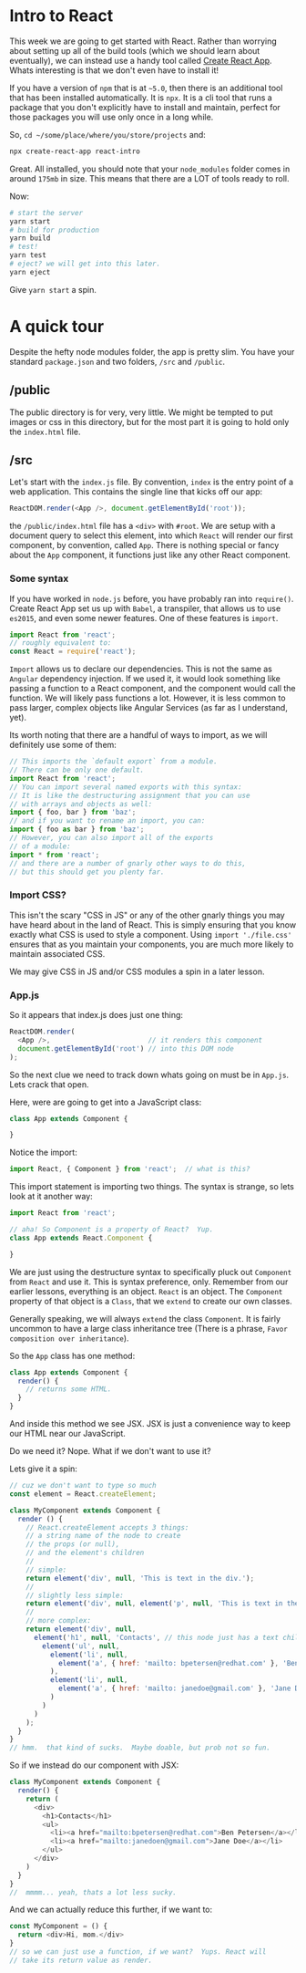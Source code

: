 # Intro to React

This week we are going to get started with React.  Rather than worrying about
setting up all of the build tools (which we should learn about eventually),
we can instead use a handy tool called [Create React App](https://github.com/facebook/create-react-app).
Whats interesting is that we don't even have to install it!

If you have a version of `npm` that is at `~5.0`, then there is an additional tool
that has been installed automatically.  It is `npx`.  It is a cli tool that runs a
package that you don't explicitly have to install and maintain, perfect for those
packages you will use only once in a long while.  

So, `cd ~/some/place/where/you/store/projects` and:

```bash
npx create-react-app react-intro
```

Great.  All installed, you should note that your `node_modules` folder comes in
around `175mb` in size.  This means that there are a LOT of tools ready to roll.

Now:

```bash
# start the server
yarn start
# build for production
yarn build
# test!
yarn test
# eject? we will get into this later.
yarn eject
```

Give `yarn start` a spin.

# A quick tour

Despite the hefty node modules folder, the app is pretty slim.  You have your
standard `package.json` and two folders, `/src` and `/public`.  

## /public

The public directory is for very, very little.  We might be tempted to put images
or css in this directory, but for the most part it is going to hold only the `index.html`
file.  

## /src

Let's start with the `index.js` file.  By convention, `index` is the entry point of a
web application.  This contains the single line that kicks off our app:

```JavaScript
ReactDOM.render(<App />, document.getElementById('root'));
```

the `/public/index.html` file has a `<div>` with `#root`.  We are setup with a document
query to select this element, into which `React` will render our first component, by
convention, called `App`.  There is nothing special or fancy about the `App` component,
it functions just like any other React component.

### Some syntax

If you have worked in `node.js` before, you have probably ran into `require()`.  
Create React App set us up with `Babel`, a transpiler, that allows us to use `es2015`, and
even some newer features.  One of these features is `import`.

```JavaScript
import React from 'react';
// roughly equivalent to:
const React = require('react');
```

`Import` allows us to declare our dependencies.  This is not the same as `Angular`
dependency injection. If we used it, it would look something like passing a function
to a React component, and the component would call the function.  We will likely
pass functions a lot.  However, it is less common to pass larger, complex objects like
Angular Services (as far as I understand, yet).

Its worth noting that there are a handful of ways to import, as we will definitely
use some of them:

```JavaScript  
// This imports the `default export` from a module.
// There can be only one default.
import React from 'react';
// You can import several named exports with this syntax:
// It is like the destructuring assignment that you can use
// with arrays and objects as well:
import { foo, bar } from 'baz';
// and if you want to rename an import, you can:
import { foo as bar } from 'baz';
// However, you can also import all of the exports
// of a module:
import * from 'react';
// and there are a number of gnarly other ways to do this,
// but this should get you plenty far.
```

### Import CSS?

This isn't the scary "CSS in JS" or any of the other gnarly things you may have
heard about in the land of React.  This is simply ensuring that you know exactly what
CSS is used to style a component.  Using `import './file.css'` ensures that as you
maintain your components, you are much more likely to maintain associated CSS.

We may give CSS in JS and/or CSS modules a spin in a later lesson.

### App.js

So it appears that index.js does just one thing:

```JavaScript
ReactDOM.render(
  <App />,                        // it renders this component
  document.getElementById('root') // into this DOM node
);
```

So the next clue we need to track down whats going on must be in `App.js`.  Lets
crack that open.

Here, were are going to get into a JavaScript class:

```JavaScript
class App extends Component {

}
```
Notice the import:

```JavaScript
import React, { Component } from 'react';  // what is this?
```
This import statement is importing two things.  The syntax is strange, so lets
look at it another way:

```JavaScript
import React from 'react';

// aha! So Component is a property of React?  Yup.
class App extends React.Component {

}
```

We are just using the destructure syntax to specifically pluck out `Component`
from `React` and use it.  This is syntax preference, only.  Remember from our
earlier lessons, everything is an object.  `React` is an object.  The `Component`
property of that object is a `Class`, that we `extend` to create our own classes.

Generally speaking, we will always `extend` the class `Component`.  It is fairly
uncommon to have a large class inheritance tree (There is a phrase, `Favor composition
over inheritance`).

So the `App` class has one method:

```JavaScript
class App extends Component {
  render() {
    // returns some HTML.
  }
}
```
And inside this method we see JSX.  JSX is just a convenience way to keep our HTML
near our JavaScript.  

Do we need it?  Nope.  What if we don't want to use it?

Lets give it a spin:


```JavaScript
// cuz we don't want to type so much
const element = React.createElement;

class MyComponent extends Component {
  render () {
    // React.createElement accepts 3 things:
    // a string name of the node to create
    // the props (or null),
    // and the element's children
    //
    // simple:
    return element('div', null, 'This is text in the div.');
    //
    // slightly less simple:
    return element('div', null, element('p', null, 'This is text in the p'));
    //
    // more complex:
    return element('div', null,
      element('h1', null, 'Contacts', // this node just has a text child: <h1>Contacts</h1>
        element('ul', null,
          element('li', null,
            element('a', { href: 'mailto: bpetersen@redhat.com' }, 'Ben Petersen')
          ),
          element('li', null,
            element('a', { href: 'mailto: janedoe@gmail.com' }, 'Jane Doe')
          )
        )
      )
    );
  }
}
// hmm.  that kind of sucks.  Maybe doable, but prob not so fun.
```

So if we instead do our component with JSX:

```JavaScript
class MyComponent extends Component {
  render() {
    return (
      <div>
        <h1>Contacts</h1>
        <ul>
          <li><a href="mailto:bpetersen@redhat.com">Ben Petersen</a></li>
          <li><a href="mailto:janedoen@gmail.com">Jane Doe</a></li>
        </ul>
      </div>
    )
  }
}
//  mmmm... yeah, thats a lot less sucky.
```

And we can actually reduce this further, if we want to:

```JavaScript
const MyComponent = () {
  return <div>Hi, mom.</div>
}
// so we can just use a function, if we want?  Yups. React will
// take its return value as render.
```
